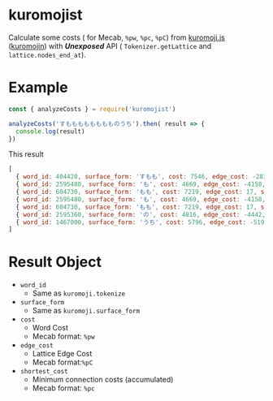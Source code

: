 # kuromojist

Calculate some costs ( for Mecab, `%pw`, `%pc`, `%pC`) from [kuromoji.js](https://github.com/takuyaa/kuromoji.js) ([kuromojin](https://github.com/azu/kuromojin))
with _**Unexposed**_ API ( `Tokenizer.getLattice` and `lattice.nodes_end_at`).

# Example

```js
const { analyzeCosts } = require('kuromojist')

analyzeCosts('すもももももももものうち').then( result => {
  console.log(result)
})
```

This result

```js
[
  { word_id: 404420, surface_form: 'すもも', cost: 7546, edge_cost: -283, shortest_cost: 7263 },
  { word_id: 2595480, surface_form: 'も', cost: 4669, edge_cost: -4158, shortest_cost: 7774 },
  { word_id: 604730, surface_form: 'もも', cost: 7219, edge_cost: 17, shortest_cost: 15010 },
  { word_id: 2595480, surface_form: 'も', cost: 4669, edge_cost: -4158, shortest_cost: 15521 },
  { word_id: 604730, surface_form: 'もも', cost: 7219, edge_cost: 17, shortest_cost: 22757 },
  { word_id: 2595360, surface_form: 'の', cost: 4816, edge_cost: -4442, shortest_cost: 23131 },
  { word_id: 1467000, surface_form: 'うち', cost: 5796, edge_cost: -5198, shortest_cost: 23729 } 
]
```

# Result Object

- `word_id`
  - Same as `kuromoji.tokenize`
- `surface_form`
  - Same as `kuromoji.surface_form`
- `cost`
  - Word Cost
  - Mecab format: `%pw`
- `edge_cost`
  - Lattice Edge Cost
  - Mecab format:`%pC`
- `shortest_cost`
  - Minimum connection costs (accumulated)
  - Mecab format: `%pc`